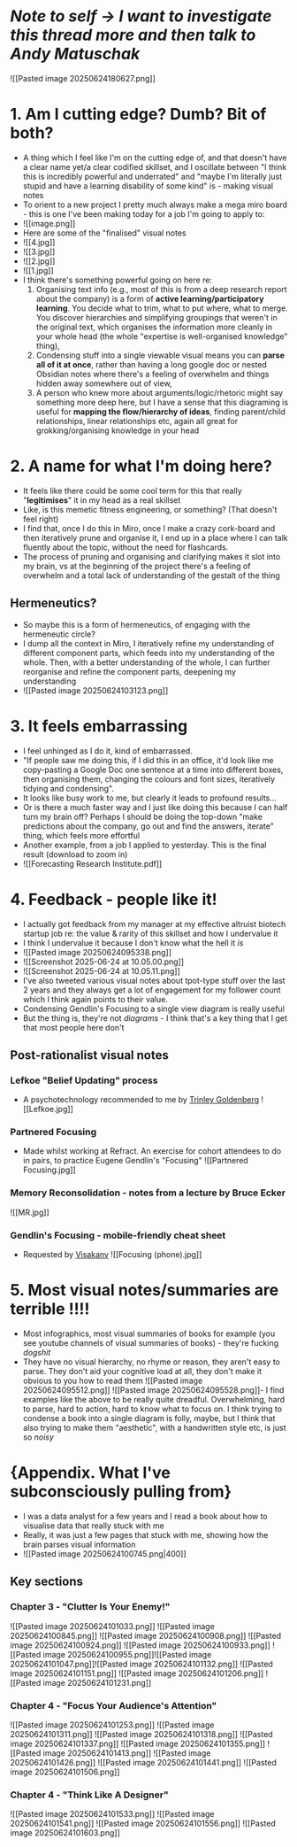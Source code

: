 # *Note to self → I want to investigate this thread more and then talk to Andy Matuschak*
![[Pasted image 20250624180627.png]]
# 1. Am I cutting edge? Dumb? Bit of both?
- A thing which I feel like I'm on the cutting edge of, and that doesn't have a clear name yet/a clear codified skillset, and I oscillate between "I think this is incredibly powerful and underrated" and "maybe I'm literally just stupid and have a learning disability of some kind" is - making visual notes
- To orient to a new project I pretty much always make a mega miro board - this is one I've been making today for a job I'm going to apply to:
- ![[image.png]]
- Here are some of the "finalised" visual notes
- ![[4.jpg]]
- ![[3.jpg]]
- ![[2.jpg]]
- ![[1.jpg]]
- I think there's something powerful going on here re:
	1. Organising text info (e.g., most of this is from a deep research report about the company) is a form of **active learning/participatory learning**. You decide what to trim, what to put where, what to merge. You discover hierarchies and simplifying groupings that weren't in the original text, which organises the information more cleanly in your whole head (the whole "expertise is well-organised knowledge" thing),
	2. Condensing stuff into a single viewable visual means you can **parse all of it at once**, rather than having a long google doc or nested Obsidian notes where there's a feeling of overwhelm and things hidden away somewhere out of view,
	3. A person who knew more about arguments/logic/rhetoric might say something more deep here, but I have a sense that this diagraming is useful for **mapping the flow/hierarchy of ideas**, finding parent/child relationships, linear relationships etc, again all great for grokking/organising knowledge in your head
# 2. A name for what I'm doing here?
- It feels like there could be some cool term for this that really "**legitimises**" it in my head as a real skillset 
- Like, is this memetic fitness engineering, or something? (That doesn't feel right) 
- I find that, once I do this in Miro, once I make a crazy cork-board and then iteratively prune and organise it, I end up in a place where I can talk fluently about the topic, without the need for flashcards. 
- The process of pruning and organising and clarifying makes it slot into my brain, vs at the beginning of the project there's a feeling of overwhelm and a total lack of understanding of the gestalt of the thing 
## Hermeneutics?
- So maybe this is a form of hermeneutics, of engaging with the hermeneutic circle?
- I dump all the context in Miro, I iteratively refine my understanding of different component parts, which feeds into my understanding of the whole. Then, with a better understanding of the whole, I can further reorganise and refine the component parts, deepening my understanding
- ![[Pasted image 20250624103123.png]]
# 3. It feels embarrassing
- I feel unhinged as I do it, kind of embarrassed. 
- "If people saw me doing this, if I did this in an office, it'd look like me copy-pasting a Google Doc one sentence at a time into different boxes, then organising them, changing the colours and font sizes, iteratively tidying and condensing". 
- It looks like busy work to me, but clearly it leads to profound results... 
- Or is there a much faster way and I just like doing this because I can half turn my brain off? Perhaps I should be doing the top-down "make predictions about the company, go out and find the answers, iterate" thing, which feels more effortful
- Another example, from a job I applied to yesterday. This is the final result (download to zoom in)
- ![[Forecasting Research Institute.pdf]]
# 4. Feedback - people like it!
- I actually got feedback from my manager at my effective altruist biotech startup job re: the value & rarity of this skillset and how I undervalue it
- I think I undervalue it because I don't know what the hell it _is_
- ![[Pasted image 20250624095338.png]]
- ![[Screenshot 2025-06-24 at 10.05.00.png]]
- ![[Screenshot 2025-06-24 at 10.05.11.png]]
- I've also tweeted various visual notes about tpot-type stuff over the last 2 years and they always get a lot of engagement for my follower count which I think again points to their value.
- Condensing Gendlin's Focusing to a single view diagram is really useful 
- But the thing is, they're not _diagrams_ - I think that's a key thing that I get that most people here don't 
## Post-rationalist visual notes
### Lefkoe "Belief Updating" process
- A psychotechnology recommended to me by [Trinley Goldenberg](https://twitter.com/mattgoldenberg)
![[Lefkoe.jpg]]
### Partnered Focusing
- Made whilst working at Refract. An exercise for cohort attendees to do in pairs, to practice Eugene Gendlin's "Focusing"
![[Partnered Focusing.jpg]]
### Memory Reconsolidation - notes from a lecture by Bruce Ecker 
![[MR.jpg]]
### Gendlin's Focusing - mobile-friendly cheat sheet
- Requested by [Visakanv](https://visakanv.com/)
![[Focusing (phone).jpg]]
# 5. Most visual notes/summaries are terrible !!!!
- Most infographics, most visual summaries of books for example (you see youtube channels of visual summaries of books) - they're fucking _dogshit_ 
- They have no visual hierarchy, no rhyme or reason, they aren't easy to parse. They don't aid your cognitive load at all, they don't make it obvious to you how to read them
![[Pasted image 20250624095512.png]]
![[Pasted image 20250624095528.png]]- I find examples like the above to be really quite dreadful. Overwhelming, hard to parse, hard to action, hard to know what to focus on. I think trying to condense a book into a single diagram is folly, maybe, but I think that also trying to make them "aesthetic", with a handwritten style etc, is just so _noisy_
# {Appendix. What I've subconsciously pulling from}
- I was a data analyst for a few years and I read a book about how to visualise data that really stuck with me
- Really, it was just a few pages that stuck with me, showing how the brain parses visual information
- ![[Pasted image 20250624100745.png|400]]
## Key sections
### Chapter 3 - "Clutter Is Your Enemy!"
![[Pasted image 20250624101033.png]]
![[Pasted image 20250624100845.png]]
![[Pasted image 20250624100908.png]]
![[Pasted image 20250624100924.png]]
![[Pasted image 20250624100933.png]]
![[Pasted image 20250624100955.png]]![[Pasted image 20250624101047.png]]![[Pasted image 20250624101132.png]]
![[Pasted image 20250624101151.png]]
![[Pasted image 20250624101206.png]]
![[Pasted image 20250624101231.png]]
### Chapter 4 - "Focus Your Audience's Attention"
![[Pasted image 20250624101253.png]]
![[Pasted image 20250624101311.png]]
![[Pasted image 20250624101318.png]]
![[Pasted image 20250624101337.png]]
![[Pasted image 20250624101355.png]]
![[Pasted image 20250624101413.png]]
![[Pasted image 20250624101426.png]]
![[Pasted image 20250624101441.png]]
![[Pasted image 20250624101506.png]]
### Chapter 4 - "Think Like A Designer"
![[Pasted image 20250624101533.png]]
![[Pasted image 20250624101541.png]]
![[Pasted image 20250624101556.png]]
![[Pasted image 20250624101603.png]]